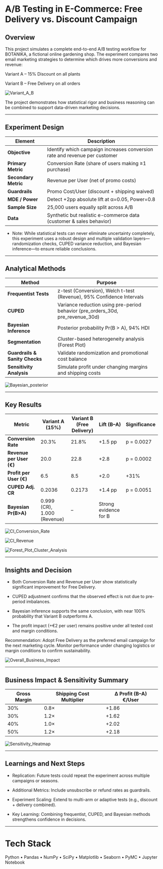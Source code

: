 # A/B Testing in E-Commerce: Free Delivery vs. Discount Campaign

## Overview

This project simulates a complete end-to-end A/B testing workflow for BOTANIKA, a fictional online gardening shop.
The experiment compares two email marketing strategies to determine which drives more conversions and revenue:

Variant A – 15% Discount on all plants

Variant B – Free Delivery on all orders

![Variant_A_B](images/Variant_A_B.png)

The project demonstrates how statistical rigor and business reasoning can be combined to support data-driven marketing decisions.

---

## Experiment Design

| Element              | Description                                                                |
| -------------------- | -------------------------------------------------------------------------- |
| **Objective**        | Identify which campaign increases conversion rate and revenue per customer |
| **Primary Metric**   | Conversion Rate (share of users making ≥1 purchase)                        |
| **Secondary Metric** | Revenue per User (net of promo costs)                                      |
| **Guardrails**       | Promo Cost/User (discount + shipping waived)                               |
| **MDE / Power**      | Detect +2pp absolute lift at α=0.05, Power=0.8                             |
| **Sample Size**      | 25,000 users equally split across A/B                                      |
| **Data**             | Synthetic but realistic e-commerce data (customer & sales behavior)        |

  - Note: While statistical tests can never eliminate uncertainty completely, this experiment uses a robust design and multiple validation layers—randomization checks, CUPED variance reduction, and Bayesian inference—to ensure reliable conclusions.

---

## Analytical Methods

| Method                         | Purpose                                                                        |
| ------------------------------ | ------------------------------------------------------------------------------ |
| **Frequentist Tests**          | z-test (Conversion), Welch t-test (Revenue), 95% Confidence Intervals          |
| **CUPED**                      | Variance reduction using pre-period behavior (pre_orders_30d, pre_revenue_30d) |
| **Bayesian Inference**         | Posterior probability Pr(B > A), 94% HDI                                       |
| **Segmentation**               | Cluster-based heterogeneity analysis (Forest Plot)                             |
| **Guardrails & Sanity Checks** | Validate randomization and promotional cost balance                            |
| **Sensitivity Analysis**       | Simulate profit under changing margins and shipping costs                      |


![Bayesian_posterior](images/Bayesian_posterior.png)

---

## Key Results

| Metric                   | Variant A (15%)             | Variant B (Free Delivery) | Lift (B–A)            | Significance |
| ------------------------ | --------------------------- | ------------------------- | --------------------- | ------------ |
| **Conversion Rate**      | 20.3%                       | 21.8%                     | +1.5 pp               | p = 0.0027   |
| **Revenue per User (€)** | 20.0                        | 22.8                      | +2.8                  | p = 0.0002   |
| **Profit per User (€)**  | 6.5                         | 8.5                       | +2.0                  | +31%         |
| **CUPED Adj. CR**        | 0.2036                      | 0.2173                    | +1.4 pp               | p = 0.0051   |
| **Bayesian Pr(B>A)**     | 0.999 (CR), 1.000 (Revenue) | –                         | Strong evidence for B |              |

![CI_Conversion_Rate](images/CI_Conversion_Rate.png)

![CI_Revenue](images/CI_Revenue.png)

![Forest_Plot_Cluster_Analysis](images/Forest_Plot_Cluster_Analysis.png)

---

## Insights and Decision

  - Both Conversion Rate and Revenue per User show statistically significant improvement for Free Delivery.
    
  - CUPED adjustment confirms that the observed effect is not due to pre-period imbalances.
    
   - Bayesian inference supports the same conclusion, with near 100% probability that Variant B outperforms A.
    
  - The profit impact (+€2 per user) remains positive under all tested cost and margin conditions.

Recommendation:
Adopt Free Delivery as the preferred email campaign for the next marketing cycle.
Monitor performance under changing logistics or margin conditions to confirm sustainability.

![Overall_Business_Impact](images/Overall_Business_Impact.png)

---

## Business Impact & Sensitivity Summary

| Gross Margin | Shipping Cost Multiplier | Δ Profit (B–A) €/User |
| ------------ | ------------------------ | --------------------- |
| 30%          | 0.8×                     | +1.86                 |
| 30%          | 1.2×                     | +1.62                 |
| 40%          | 1.0×                     | +2.02                 |
| 50%          | 1.2×                     | +2.18                 |

![Sensitivity_Heatmap](images/Sensitivity_Heatmap.png)

---

## Learnings and Next Steps

  - Replication: Future tests could repeat the experiment across multiple campaigns or seasons.
  
   - Additional Metrics: Include unsubscribe or refund rates as guardrails.
  
  - Experiment Scaling: Extend to multi-arm or adaptive tests (e.g., discount + delivery combined).
  
  - Key Learning: Combining frequentist, CUPED, and Bayesian methods strengthens confidence in decisions.

---

# Tech Stack

Python • Pandas • NumPy • SciPy • Matplotlib • Seaborn • PyMC • Jupyter Notebook

